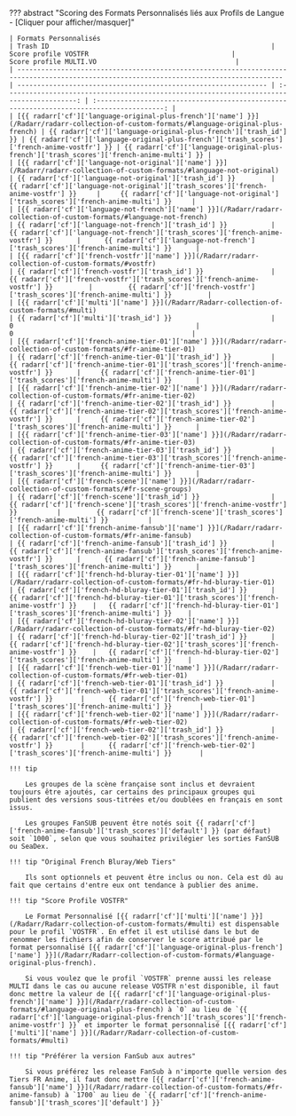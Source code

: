 ??? abstract "Scoring des Formats Personnalisés liés aux Profils de Langue - [Cliquer pour afficher/masquer]"

    | Formats Personnalisés                                                                                                                     | Trash ID                                                        |                                    Score profile VOSTFR                                    |                                  Score profile MULTI.VO                                   |
    | ----------------------------------------------------------------------------------------------------------------------------------------- | --------------------------------------------------------------- | :----------------------------------------------------------------------------------------: | :---------------------------------------------------------------------------------------: |
    | [{{ radarr['cf']['language-original-plus-french']['name'] }}](/Radarr/radarr-collection-of-custom-formats/#language-original-plus-french) | {{ radarr['cf']['language-original-plus-french']['trash_id'] }} | {{ radarr['cf']['language-original-plus-french']['trash_scores']['french-anime-vostfr'] }} | {{ radarr['cf']['language-original-plus-french']['trash_scores']['french-anime-multi'] }} |
    | [{{ radarr['cf']['language-not-original']['name'] }}](/Radarr/radarr-collection-of-custom-formats/#language-not-original)                 | {{ radarr['cf']['language-not-original']['trash_id'] }}         |     {{ radarr['cf']['language-not-original']['trash_scores']['french-anime-vostfr'] }}     |     {{ radarr['cf']['language-not-original']['trash_scores']['french-anime-multi'] }}     |
    | [{{ radarr['cf']['language-not-french']['name'] }}](/Radarr/radarr-collection-of-custom-formats/#language-not-french)                     | {{ radarr['cf']['language-not-french']['trash_id'] }}           |      {{ radarr['cf']['language-not-french']['trash_scores']['french-anime-vostfr'] }}      |      {{ radarr['cf']['language-not-french']['trash_scores']['french-anime-multi'] }}      |
    | [{{ radarr['cf']['french-vostfr']['name'] }}](/Radarr/radarr-collection-of-custom-formats/#vostfr)                                        | {{ radarr['cf']['french-vostfr']['trash_id'] }}                 |         {{ radarr['cf']['french-vostfr']['trash_scores']['french-anime-vostfr'] }}         |         {{ radarr['cf']['french-vostfr']['trash_scores']['french-anime-multi'] }}         |
    | [{{ radarr['cf']['multi']['name'] }}](/Radarr/Radarr-collection-of-custom-formats/#multi)                                                 | {{ radarr['cf']['multi']['trash_id'] }}                         |                                             0                                              |                                             0                                             |
    | [{{ radarr['cf']['french-anime-tier-01']['name'] }}](/Radarr/radarr-collection-of-custom-formats/#fr-anime-tier-01)                       | {{ radarr['cf']['french-anime-tier-01']['trash_id'] }}          |     {{ radarr['cf']['french-anime-tier-01']['trash_scores']['french-anime-vostfr'] }}      |     {{ radarr['cf']['french-anime-tier-01']['trash_scores']['french-anime-multi'] }}      |
    | [{{ radarr['cf']['french-anime-tier-02']['name'] }}](/Radarr/radarr-collection-of-custom-formats/#fr-anime-tier-02)                       | {{ radarr['cf']['french-anime-tier-02']['trash_id'] }}          |     {{ radarr['cf']['french-anime-tier-02']['trash_scores']['french-anime-vostfr'] }}      |     {{ radarr['cf']['french-anime-tier-02']['trash_scores']['french-anime-multi'] }}      |
    | [{{ radarr['cf']['french-anime-tier-03']['name'] }}](/Radarr/radarr-collection-of-custom-formats/#fr-anime-tier-03)                       | {{ radarr['cf']['french-anime-tier-03']['trash_id'] }}          |     {{ radarr['cf']['french-anime-tier-03']['trash_scores']['french-anime-vostfr'] }}      |     {{ radarr['cf']['french-anime-tier-03']['trash_scores']['french-anime-multi'] }}      |
    | [{{ radarr['cf']['french-scene']['name'] }}](/Radarr/radarr-collection-of-custom-formats/#fr-scene-groups)                                | {{ radarr['cf']['french-scene']['trash_id'] }}                  |         {{ radarr['cf']['french-scene']['trash_scores']['french-anime-vostfr'] }}          |         {{ radarr['cf']['french-scene']['trash_scores']['french-anime-multi'] }}          |
    | [{{ radarr['cf']['french-anime-fansub']['name'] }}](/Radarr/radarr-collection-of-custom-formats/#fr-anime-fansub)                         | {{ radarr['cf']['french-anime-fansub']['trash_id'] }}           |      {{ radarr['cf']['french-anime-fansub']['trash_scores']['french-anime-vostfr'] }}      |      {{ radarr['cf']['french-anime-fansub']['trash_scores']['french-anime-multi'] }}      |
    | [{{ radarr['cf']['french-hd-bluray-tier-01']['name'] }}](/Radarr/radarr-collection-of-custom-formats/#fr-hd-bluray-tier-01)               | {{ radarr['cf']['french-hd-bluray-tier-01']['trash_id'] }}      |   {{ radarr['cf']['french-hd-bluray-tier-01']['trash_scores']['french-anime-vostfr'] }}    |   {{ radarr['cf']['french-hd-bluray-tier-01']['trash_scores']['french-anime-multi'] }}    |
    | [{{ radarr['cf']['french-hd-bluray-tier-02']['name'] }}](/Radarr/radarr-collection-of-custom-formats/#fr-hd-bluray-tier-02)               | {{ radarr['cf']['french-hd-bluray-tier-02']['trash_id'] }}      |   {{ radarr['cf']['french-hd-bluray-tier-02']['trash_scores']['french-anime-vostfr'] }}    |   {{ radarr['cf']['french-hd-bluray-tier-02']['trash_scores']['french-anime-multi'] }}    |
    | [{{ radarr['cf']['french-web-tier-01']['name'] }}](/Radarr/radarr-collection-of-custom-formats/#fr-web-tier-01)                           | {{ radarr['cf']['french-web-tier-01']['trash_id'] }}            |      {{ radarr['cf']['french-web-tier-01']['trash_scores']['french-anime-vostfr'] }}       |      {{ radarr['cf']['french-web-tier-01']['trash_scores']['french-anime-multi'] }}       |
    | [{{ radarr['cf']['french-web-tier-02']['name'] }}](/Radarr/radarr-collection-of-custom-formats/#fr-web-tier-02)                           | {{ radarr['cf']['french-web-tier-02']['trash_id'] }}            |      {{ radarr['cf']['french-web-tier-02']['trash_scores']['french-anime-vostfr'] }}       |      {{ radarr['cf']['french-web-tier-02']['trash_scores']['french-anime-multi'] }}       |

    !!! tip

        Les groupes de la scène française sont inclus et devraient toujours être ajoutés, car certains des principaux groupes qui publient des versions sous-titrées et/ou doublées en français en sont issus.

        Les groupes FanSUB peuvent être notés soit {{ radarr['cf']['french-anime-fansub']['trash_scores']['default'] }} (par défaut) soit `1000`, selon que vous souhaitez privilégier les sorties FanSUB ou SeaDex.

    !!! tip "Original French Bluray/Web Tiers"

        Ils sont optionnels et peuvent être inclus ou non. Cela est dû au fait que certains d'entre eux ont tendance à publier des anime.

    !!! tip "Score Profile VOSTFR"

        Le Format Personnalisé [{{ radarr['cf']['multi']['name'] }}](/Radarr/Radarr-collection-of-custom-formats/#multi) est dispensable pour le profil `VOSTFR`. En effet il est utilisé dans le but de renommer les fichiers afin de conserver le score attribué par le format personnalisé [{{ radarr['cf']['language-original-plus-french']['name'] }}](/Radarr/Radarr-collection-of-custom-formats/#language-original-plus-french).

        Si vous voulez que le profil `VOSTFR` prenne aussi les release MULTI dans le cas ou aucune release VOSTFR n'est disponible, il faut donc mettre la valeur de [{{ radarr['cf']['language-original-plus-french']['name'] }}](/Radarr/radarr-collection-of-custom-formats/#language-original-plus-french) à `0` au lieu de `{{ radarr['cf']['language-original-plus-french']['trash_scores']['french-anime-vostfr'] }}` et importer le format personnalisé [{{ radarr['cf']['multi']['name'] }}](/Radarr/Radarr-collection-of-custom-formats/#multi)

    !!! tip "Préférer la version FanSub aux autres"

        Si vous préférez les release FanSub à n'importe quelle version des Tiers FR Anime, il faut donc mettre [{{ radarr['cf']['french-anime-fansub']['name'] }}](/Radarr/radarr-collection-of-custom-formats/#fr-anime-fansub) à `1700` au lieu de `{{ radarr['cf']['french-anime-fansub']['trash_scores']['default'] }}`
